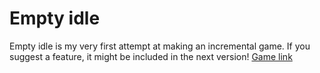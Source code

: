 # Empty idle
Empty idle is my very first attempt at making an incremental game. If you suggest a feature, it might be included in the next version!
[Game link](https://void-v4.github.io "Empty idle")
